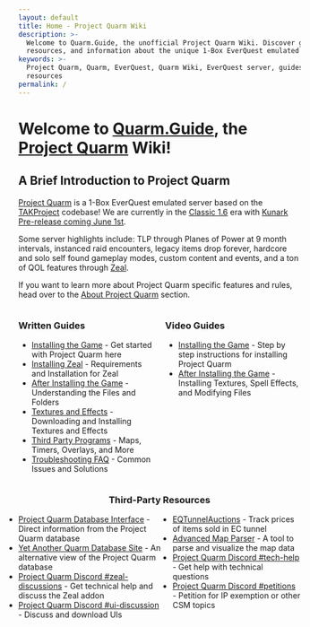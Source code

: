 ```yaml
---
layout: default
title: Home - Project Quarm Wiki
description: >-
  Welcome to Quarm.Guide, the unofficial Project Quarm Wiki. Discover guides,
  resources, and information about the unique 1-Box EverQuest emulated server.
keywords: >-
  Project Quarm, Quarm, EverQuest, Quarm Wiki, EverQuest server, guides,
  resources
permalink: /
---
```


# Welcome to [Quarm.Guide](https://quarm.guide), the [Project Quarm](https://www.projectquarm.com) Wiki!

## A Brief Introduction to Project Quarm

[Project Quarm](https://projectquarm.com/) is a 1-Box EverQuest emulated server based on the [TAKProject](https://www.takproject.net/) codebase! We are currently in the [Classic 1.6](https://quarm.guide/about-project-quarm#classic-1x-october-1st-2023) era with [Kunark Pre-release coming June 1st](https://quarm.guide/2024/05/15/everything-we-know-about-kunark/).

Some server highlights include: TLP through Planes of Power at 9 month intervals, instanced raid encounters, legacy items drop forever, hardcore and solo self found gameplay modes, custom content and events, and a ton of QOL features through [Zeal](https://github.com/iamclint/Zeal).

If you want to learn more about Project Quarm specific features and rules, head over to the [About Project Quarm](about-project-quarm) section.

<div style="display: flex;">
    <div style="flex: 1; margin-right: 10px;">
        <h3>Written Guides</h3>
        <ul>
            <li><a href="{{ '/installing-the-game' | relative_url }}">Installing the Game</a> - Get started with Project Quarm here</li>
            <li><a href="https://quarm.guide/installing-the-game#step-4-installing-zeal-" aria-label="Installing Zeal - Requirements and Installation for Zeal">Installing Zeal</a> - Requirements and Installation for Zeal</li>
            <li><a href="{{ '/after-installing-the-game' | relative_url }}">After Installing the Game</a> - Understanding the Files and Folders</li>
            <li><a href="{{ '/textures-and-effects' | relative_url }}">Textures and Effects</a> - Downloading and Installing Textures and Effects</li>
            <li><a href="{{ '/third-party-programs' | relative_url }}">Third Party Programs</a> - Maps, Timers, Overlays, and More</li>
            <li><a href="{{ '/troubleshooting-faq' | relative_url }}">Troubleshooting FAQ</a> - Common Issues and Solutions</li>
        </ul>
    </div>
    <div style="flex: 1; margin-left: 10px;">
        <h3>Video Guides</h3>
        <ul>
            <li><a href="https://www.youtube.com/watch?v=aM0MX67me5Y" aria-label="Installing the Game - Step by step instructions for installing Project Quarm">Installing the Game</a> - Step by step instructions for installing Project Quarm</li>
            <li><a href="https://www.youtube.com/watch?v=tmU_5kBZbu8" aria-label="After Installing the Game - Installing Textures, Spell Effects, and Modifying Files">After Installing the Game</a> - Installing Textures, Spell Effects, and Modifying Files</li>
        </ul>
    </div>
</div>

<div style="text-align: center;">
    <h3>Third-Party Resources</h3>
    <div style="display: flex; justify-content: center;">
        <div style="margin-right: 10px; text-align: left;">
            <ul style="list-style-type: disc; padding: 0; margin: 0;">
                <li><a href="https://www.pqdi.cc/" aria-label="Project Quarm Database Interface - Direct information from the Project Quarm database">Project Quarm Database Interface</a> - Direct information from the Project Quarm database</li>
                <li><a href="https://yaqds.bytelligence.com/" aria-label="Yet Another Quarm Database Site - An alternative view of the Project Quarm database">Yet Another Quarm Database Site</a> - An alternative view of the Project Quarm database</li>
                <li><a href="https://discord.com/channels/1133452007412334643/1210670176077348934" aria-label="Project Quarm Discord #zeal-discussions - Get technical help and discuss the Zeal addon">Project Quarm Discord #zeal-discussions</a> - Get technical help and discuss the Zeal addon</li>
                <li><a href="https://discord.com/channels/1133452007412334643/1162826324092657757" aria-label="Project Quarm Discord #ui-discussion - Discuss and download UIs">Project Quarm Discord #ui-discussion</a> - Discuss and download UIs</li>
            </ul>
        </div>
        <div style="margin-left: 10px; text-align: left;">
            <ul style="list-style-type: disc; padding: 0; margin: 0;">
                <li><a href="https://www.eqtunnelauctions.com/" aria-label="EQTunnelAuctions - Track prices of items sold in EC tunnel">EQTunnelAuctions</a> - Track prices of items sold in EC tunnel</li>
                <li><a href="https://eqmap.vercel.app/" aria-label="Advanced Map Parser - A tool to parse and visualize the map data">Advanced Map Parser</a> - A tool to parse and visualize the map data</li>
                <li><a href="https://discord.com/channels/1133452007412334643/1133453502182596729" aria-label="Project Quarm Discord #tech-help - Get help with technical questions">Project Quarm Discord #tech-help</a> - Get help with technical questions</li>
                <li><a href="https://discord.com/channels/1133452007412334643/1153470935421157396" aria-label="Project Quarm Discord #petitions - Petition for IP exemption or other CSM topics">Project Quarm Discord #petitions</a> - Petition for IP exemption or other CSM topics</li>
            </ul>
        </div>
    </div>
</div>
